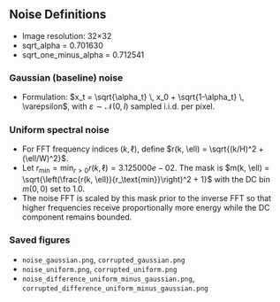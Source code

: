## Noise Definitions

- Image resolution: 32×32
- sqrt_alpha = 0.701630
- sqrt_one_minus_alpha = 0.712541

### Gaussian (baseline) noise
- Formulation: $x_t = \sqrt{\alpha_t} \, x_0 + \sqrt{1-\alpha_t} \, \varepsilon$, with $\varepsilon \sim \mathcal{N}(0, I)$ sampled i.i.d. per pixel.

### Uniform spectral noise
- For FFT frequency indices $(k, \ell)$, define $r(k, \ell) = \sqrt{(k/H)^2 + (\ell/W)^2}$.
- Let $r_\text{min} = \min_{r>0} r(k, \ell) = 3.125000e-02$. The mask is 
  $m(k, \ell) = \sqrt{\left(\frac{r(k, \ell)}{r_\text{min}}\right)^2 + 1}$ with the DC bin   $m(0,0)$ set to $1.0$.
- The noise FFT is scaled by this mask prior to the inverse FFT so that higher frequencies receive   proportionally more energy while the DC component remains bounded.

### Saved figures
- `noise_gaussian.png`, `corrupted_gaussian.png`
- `noise_uniform.png`, `corrupted_uniform.png`
- `noise_difference_uniform_minus_gaussian.png`, `corrupted_difference_uniform_minus_gaussian.png`